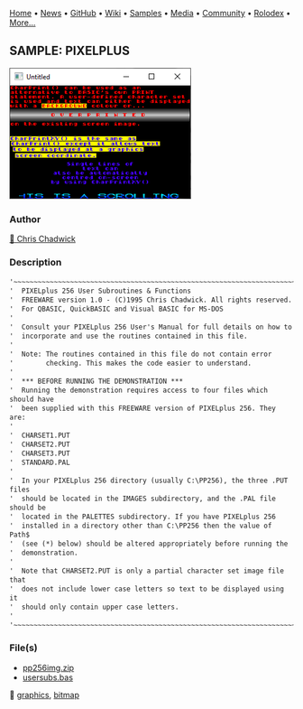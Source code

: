 [Home](https://qb64.com) • [News](../../news.md) • [GitHub](../../github.md) • [Wiki](../../wiki.md) • [Samples](../../samples.md) • [Media](../../media.md) • [Community](../../community.md) • [Rolodex](../../rolodex.md) • [More...](../../more.md)

## SAMPLE: PIXELPLUS

![screenshot.png](img/screenshot.png)

### Author

[🐝 Chris Chadwick](../chris-chadwick.md) 

### Description

```text
'~~~~~~~~~~~~~~~~~~~~~~~~~~~~~~~~~~~~~~~~~~~~~~~~~~~~~~~~~~~~~~~~~~~~~~~~~~~~
'  PIXELplus 256 User Subroutines & Functions
'  FREEWARE version 1.0 - (C)1995 Chris Chadwick. All rights reserved.
'  For QBASIC, QuickBASIC and Visual BASIC for MS-DOS
'
'  Consult your PIXELplus 256 User's Manual for full details on how to
'  incorporate and use the routines contained in this file.
'
'  Note: The routines contained in this file do not contain error
'        checking. This makes the code easier to understand.
'
'  *** BEFORE RUNNING THE DEMONSTRATION ***
'  Running the demonstration requires access to four files which should have
'  been supplied with this FREEWARE version of PIXELplus 256. They are:
'
'  CHARSET1.PUT
'  CHARSET2.PUT
'  CHARSET3.PUT
'  STANDARD.PAL
'
'  In your PIXELplus 256 directory (usually C:\PP256), the three .PUT files
'  should be located in the IMAGES subdirectory, and the .PAL file should be
'  located in the PALETTES subdirectory. If you have PIXELplus 256
'  installed in a directory other than C:\PP256 then the value of Path$
'  (see (*) below) should be altered appropriately before running the
'  demonstration.
'
'  Note that CHARSET2.PUT is only a partial character set image file that
'  does not include lower case letters so text to be displayed using it
'  should only contain upper case letters.
'
'~~~~~~~~~~~~~~~~~~~~~~~~~~~~~~~~~~~~~~~~~~~~~~~~~~~~~~~~~~~~~~~~~~~~~~~~~~~~
```

### File(s)

* [pp256img.zip](src/pp256img.zip)
* [usersubs.bas](src/usersubs.bas)

🔗 [graphics](../graphics.md), [bitmap](../bitmap.md)
